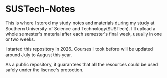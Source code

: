 # SUSTech-Notes

This is where I stored my study notes and materials during my study at Southern University of Science and Technology(SUSTech). I'll upload a whole semester's material after each semester's final week, usually in one or two weeks.

I started this repository in 2026. Courses I took before will be updated around July to August this year.

As a public repository, it guarantees that all the resources could be used safely under the lisence's protection.
